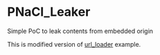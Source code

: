 # PNaCl_Leaker
Simple PoC to leak contents from embedded origin

This is modified version of [url_loader](https://cs.chromium.org/chromium/src/native_client_sdk/src/examples/api/url_loader/) example.
